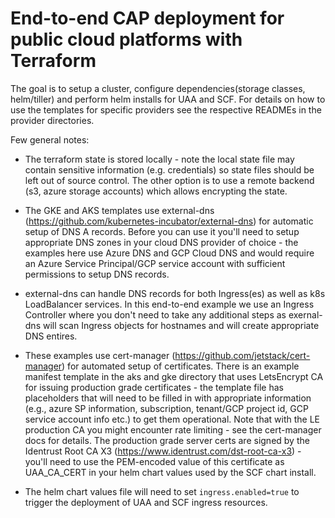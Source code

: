 # End-to-end CAP deployment for public cloud platforms with Terraform

The goal is to setup a cluster, configure dependencies(storage classes, helm/tiller) and perform helm installs for UAA and SCF. For details on how to use the templates for specific providers see the respective READMEs in the provider directories.

Few general notes:

- The terraform state is stored locally - note the local state file may contain sensitive information (e.g. credentials) so state files should be left out of source control. The other option is to use a remote backend (s3, azure storage accounts) which allows encrypting the state.

- The GKE and AKS templates use external-dns (https://github.com/kubernetes-incubator/external-dns) for automatic setup of DNS A records. Before you can use it you'll need to setup appropriate DNS zones in your cloud DNS provider of choice - the examples here use Azure DNS and GCP Cloud DNS and would require an Azure Service Principal/GCP service account with sufficient permissions to setup DNS records.  

- external-dns can handle DNS records for both Ingress(es) as well as k8s LoadBalancer services. In this end-to-end example we use an Ingress Controller where you don't need to take any additional steps as exernal-dns will scan Ingress objects for hostnames and will create appropriate DNS entires.  

- These examples use cert-manager (https://github.com/jetstack/cert-manager) for automated setup of certificates. There is an example manifest template in the aks and gke directory that uses LetsEncrypt CA for issuing production grade certificates - the template file has placeholders that will need to be filled in with appropriate information (e.g., azure SP information, subscription, tenant/GCP project id, GCP service account info etc.) to get them operational. Note that with the LE production CA you might encounter rate limiting - see the cert-manager docs for details. The production grade server certs are signed by the Identrust Root CA X3 (https://www.identrust.com/dst-root-ca-x3) - you'll need to use the PEM-encoded value of this certificate as UAA_CA_CERT in your helm chart values used by the SCF chart install.

- The helm chart values file will need to set `ingress.enabled=true` to trigger the deployment of UAA and SCF ingress resources.

